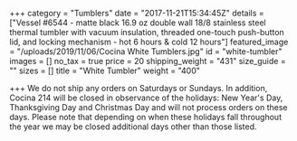 +++
category = "Tumblers"
date = "2017-11-21T15:34:45Z"
details = ["Vessel  #6544 - matte black  16.9 oz double wall 18/8 stainless steel thermal tumbler with vacuum insulation, threaded one-touch push-button lid, and locking mechanism -  hot 6 hours & cold 12 hours"]
featured_image = "/uploads/2019/11/06/Cocina White Tumblers.jpg"
id = "white-tumbler"
images = []
no_tax = true
price = 20
shipping_weight = "431"
size_guide = ""
sizes = []
title = "White Tumbler"
weight = "400"

+++
We do not ship any orders on Saturdays or Sundays. In addition, Cocina 214 will be closed in observance of the holidays: New Year's Day,  Thanksgiving Day and Christmas Day and will not process orders on these days. Please note that depending on when these holidays fall throughout the year we may be closed additional days other than those listed.  